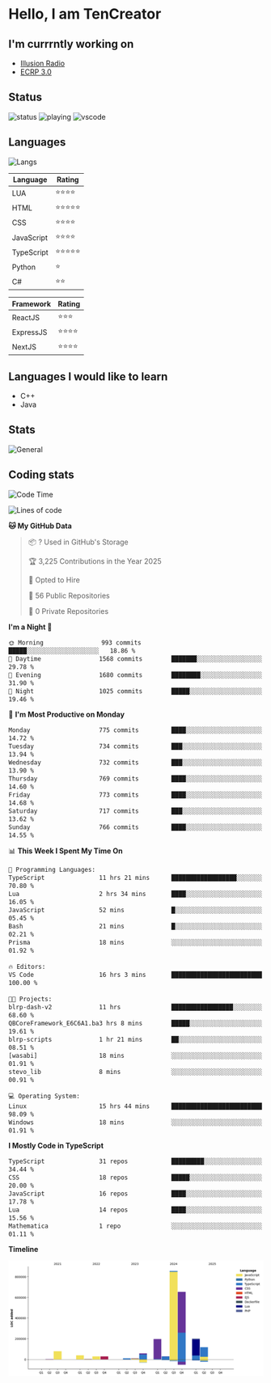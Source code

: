 # Hello, I am TenCreator

## I'm currrntly working on
- [Illusion Radio](https://illusionradio.co.uk/)
- [ECRP 3.0](http://github.com/Emerald-Coast-Roleplay/)

## Status
![status](https://api.statusbadges.me/badge/status/518334475038359555?simple=true&style=for-the-badge)
![playing](https://api.statusbadges.me/badge/playing/518334475038359555?style=for-the-badge)
![vscode](https://api.statusbadges.me/badge/vscode/518334475038359555?style=for-the-badge)

## Languages
![Langs](https://github-readme-stats.vercel.app/api/top-langs/?username=tencreator&layout=compact&theme=radical)


|Language|Rating|
|--------|------|
|LUA|⭐️⭐️⭐️⭐️|
|HTML|⭐️⭐️⭐️⭐️⭐️|
|CSS|⭐️⭐️⭐️⭐️|
|JavaScript|⭐️⭐️⭐️⭐️|
|TypeScript|⭐️⭐️⭐️⭐️⭐️|
|Python|⭐️|
|C#|⭐️⭐️ |

|Framework|Rating|
|--------|------|
|ReactJS|⭐️⭐️⭐|
|ExpressJS|⭐️⭐️⭐️⭐️|
|NextJS|⭐️⭐️⭐⭐️|

## Languages I would like to learn
- C++
- Java

## Stats
![General](https://github-readme-stats.vercel.app/api?username=tencreator&show_icons=true&theme=radical)

## Coding stats

<!--START_SECTION:waka-->
![Code Time](http://img.shields.io/badge/Code%20Time-611%20hrs%2038%20mins-blue)

![Lines of code](https://img.shields.io/badge/From%20Hello%20World%20I%27ve%20Written-2.3%20million%20lines%20of%20code-blue)

**🐱 My GitHub Data** 

> 📦 ? Used in GitHub's Storage 
 > 
> 🏆 3,225 Contributions in the Year 2025
 > 
> 💼 Opted to Hire
 > 
> 📜 56 Public Repositories 
 > 
> 🔑 0 Private Repositories 
 > 
**I'm a Night 🦉** 

```text
🌞 Morning                993 commits         █████░░░░░░░░░░░░░░░░░░░░   18.86 % 
🌆 Daytime                1568 commits        ███████░░░░░░░░░░░░░░░░░░   29.78 % 
🌃 Evening                1680 commits        ████████░░░░░░░░░░░░░░░░░   31.90 % 
🌙 Night                  1025 commits        █████░░░░░░░░░░░░░░░░░░░░   19.46 % 
```
📅 **I'm Most Productive on Monday** 

```text
Monday                   775 commits         ████░░░░░░░░░░░░░░░░░░░░░   14.72 % 
Tuesday                  734 commits         ███░░░░░░░░░░░░░░░░░░░░░░   13.94 % 
Wednesday                732 commits         ███░░░░░░░░░░░░░░░░░░░░░░   13.90 % 
Thursday                 769 commits         ████░░░░░░░░░░░░░░░░░░░░░   14.60 % 
Friday                   773 commits         ████░░░░░░░░░░░░░░░░░░░░░   14.68 % 
Saturday                 717 commits         ███░░░░░░░░░░░░░░░░░░░░░░   13.62 % 
Sunday                   766 commits         ████░░░░░░░░░░░░░░░░░░░░░   14.55 % 
```


📊 **This Week I Spent My Time On** 

```text
💬 Programming Languages: 
TypeScript               11 hrs 21 mins      ██████████████████░░░░░░░   70.80 % 
Lua                      2 hrs 34 mins       ████░░░░░░░░░░░░░░░░░░░░░   16.05 % 
JavaScript               52 mins             █░░░░░░░░░░░░░░░░░░░░░░░░   05.45 % 
Bash                     21 mins             █░░░░░░░░░░░░░░░░░░░░░░░░   02.21 % 
Prisma                   18 mins             ░░░░░░░░░░░░░░░░░░░░░░░░░   01.92 % 

🔥 Editors: 
VS Code                  16 hrs 3 mins       █████████████████████████   100.00 % 

🐱‍💻 Projects: 
blrp-dash-v2             11 hrs              █████████████████░░░░░░░░   68.60 % 
QBCoreFramework_E6C6A1.ba3 hrs 8 mins        █████░░░░░░░░░░░░░░░░░░░░   19.61 % 
blrp-scripts             1 hr 21 mins        ██░░░░░░░░░░░░░░░░░░░░░░░   08.51 % 
[wasabi]                 18 mins             ░░░░░░░░░░░░░░░░░░░░░░░░░   01.91 % 
stevo_lib                8 mins              ░░░░░░░░░░░░░░░░░░░░░░░░░   00.91 % 

💻 Operating System: 
Linux                    15 hrs 44 mins      █████████████████████████   98.09 % 
Windows                  18 mins             ░░░░░░░░░░░░░░░░░░░░░░░░░   01.91 % 
```

**I Mostly Code in TypeScript** 

```text
TypeScript               31 repos            █████████░░░░░░░░░░░░░░░░   34.44 % 
CSS                      18 repos            █████░░░░░░░░░░░░░░░░░░░░   20.00 % 
JavaScript               16 repos            ████░░░░░░░░░░░░░░░░░░░░░   17.78 % 
Lua                      14 repos            ████░░░░░░░░░░░░░░░░░░░░░   15.56 % 
Mathematica              1 repo              ░░░░░░░░░░░░░░░░░░░░░░░░░   01.11 % 
```



**Timeline**

![Lines of Code chart](https://raw.githubusercontent.com/tencreator/tencreator/main/assets/bar_graph.png)


<!--END_SECTION:waka-->
